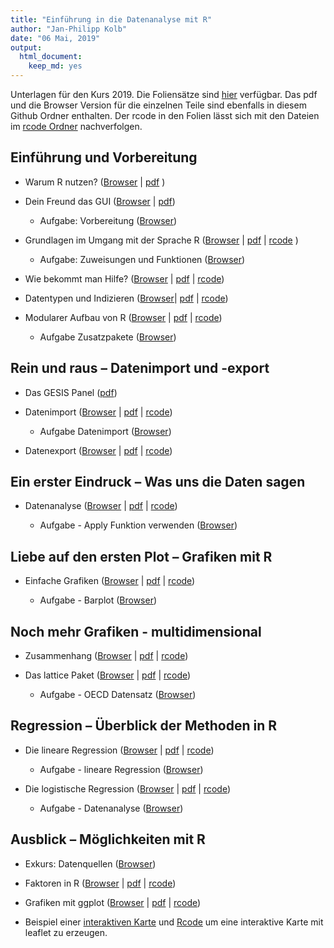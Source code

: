 ```yaml
---
title: "Einführung in die Datenanalyse mit R"
author: "Jan-Philipp Kolb"
date: "06 Mai, 2019"
output: 
  html_document: 
    keep_md: yes
---
```




Unterlagen für den Kurs 2019. Die Foliensätze sind [hier](slides/Intro_Datenanalyse1.md) verfügbar. Das pdf und die Browser Version für die einzelnen Teile sind ebenfalls in diesem Github Ordner enthalten. Der rcode in den Folien lässt sich mit den Dateien im [rcode Ordner](https://github.com/Japhilko/IntroR/tree/master/2019/rcode) nachverfolgen. 

## Einführung und Vorbereitung

- Warum R nutzen? ([Browser](slides/WarumR.md) |  [pdf](slides/WarumR.pdf) )

- Dein Freund das GUI ([Browser](slides/FreundGUI.md) | [pdf](slides/FreundGUI.pdf))

    - Aufgabe: Vorbereitung ([Browser](https://github.com/Japhilko/IntroR/blob/master/2019/tutorial/Aufgabe_Vorbereitung.md))


- Grundlagen im Umgang mit der Sprache R ([Browser](https://github.com/Japhilko/IntroR/blob/master/2019/slides/GrundlagenR.md) | [pdf](slides/GrundlagenR.pdf) | [rcode](https://github.com/Japhilko/IntroR/blob/master/2019/slides/GrundlagenR.R) )

    - Aufgabe: Zuweisungen und Funktionen ([Browser](https://github.com/Japhilko/IntroR/blob/master/2019/tutorial/Aufgabe_Zuweisung.md))


- Wie bekommt man Hilfe? ([Browser](https://github.com/Japhilko/IntroR/blob/master/2019/slides/Hilfe.md) |
[pdf](slides/Hilfe.pdf) |
[rcode](https://github.com/Japhilko/IntroR/blob/master/2019/slides/Hilfe.R))



- Datentypen und Indizieren
([Browser](https://github.com/Japhilko/IntroR/blob/master/2019/slides/Datentypen.md)| [pdf](slides/Datentypen.pdf) |  [rcode](https://github.com/Japhilko/IntroR/blob/master/2019/rcode/Datentypen.R))


- Modularer Aufbau von R ([Browser](https://github.com/Japhilko/IntroR/blob/master/2019/slides/ModularerAufbau.md) |
 [pdf](slides/ModularerAufbau.pdf) | [rcode](https://github.com/Japhilko/IntroR/blob/master/2019/rcode/InstallPackages.R))

    - Aufgabe Zusatzpakete ([Browser](https://github.com/Japhilko/IntroR/blob/master/2019/tutorial/Aufgabe_Zusatzpakete.md))


## Rein und raus – Datenimport und -export

- Das GESIS Panel ([pdf](slides/GESISPanel.pdf))


- Datenimport ([Browser](slides/Import.md) | [pdf](slides/Import.pdf) | [rcode](slides/Import.R))

    - Aufgabe Datenimport ([Browser](https://github.com/Japhilko/IntroR/blob/master/2019/tutorial/Aufgabe_Datenimport.md))

- Datenexport ([Browser](https://github.com/Japhilko/IntroR/blob/master/2019/slides/Export.md) | [pdf](slides/Export.pdf) | [rcode](slides/Export.R))

## Ein erster Eindruck – Was uns die Daten sagen

- Datenanalyse ([Browser](slides/DatenVerarbeitung.Rmd) | [pdf](slides/Datenanalyse.pdf) | [rcode](rcode/Datenanalyse.R))

    - Aufgabe - Apply Funktion verwenden ([Browser](https://github.com/Japhilko/IntroR/blob/master/2019/tutorial/Aufgabe_Apply.md))

## Liebe auf den ersten Plot – Grafiken mit R	

- Einfache Grafiken
([Browser](https://github.com/Japhilko/IntroR/blob/master/2019/slides/EinfacheGrafiken.md) | [pdf](slides/EinfacheGrafiken.pdf) | [rcode](rcode/EinfacheGrafiken.R))

    - Aufgabe - Barplot ([Browser](https://github.com/Japhilko/IntroR/blob/master/2019/tutorial/Aufgabe_Barplot.md))
    
## Noch mehr Grafiken - multidimensional

- Zusammenhang ([Browser](https://github.com/Japhilko/IntroR/blob/master/2019/slides/Multidimensional.md) | [pdf](slides/Multidimensional.pdf) | [rcode](rcode/Multidimensional.R))

- Das lattice Paket ([Browser](https://github.com/Japhilko/IntroR/blob/master/2019/slides/LatticePaket.md) | [pdf](slides/LatticePaket.pdf) | [rcode](rcode/LatticePaket.R))

    - Aufgabe - OECD Datensatz ([Browser](https://github.com/Japhilko/IntroR/blob/master/2019/slides/Aufgabe_OECDdata.md))
    
    
## Regression – Überblick der Methoden in R

- Die lineare Regression ([Browser](https://github.com/Japhilko/IntroR/blob/master/2019/slides/LineareRegression.md) | [pdf](slides/LineareRegression.pdf) | [rcode](rcode/LineareRegression.R))

    - Aufgabe - lineare Regression ([Browser](https://github.com/Japhilko/IntroR/blob/master/2019/tutorial/Aufgabe_LineareRegression.md))

- Die logistische Regression ([Browser](https://github.com/Japhilko/IntroR/blob/master/2019/slides/logistischeRegression.md) | [pdf](slides/logistischeRegression.pdf) | [rcode](rcode/logistischeRegression.R))

    - Aufgabe - Datenanalyse ([Browser](https://github.com/Japhilko/IntroR/blob/master/2017/tutorial/Aufgabe_Datenanalyse.md))

## Ausblick – Möglichkeiten mit R


- Exkurs: Datenquellen ([Browser](https://github.com/Japhilko/IntroR/blob/master/2019/slides/Datenquellen.md))


- Faktoren in R ([Browser](https://github.com/Japhilko/IntroR/blob/master/2017/slides/Faktoren.Rmd) | [pdf](https://github.com/Japhilko/IntroR/blob/master/2017/slides/Faktoren.pdf) | [rcode](rcode/Faktoren.R))

- Grafiken mit ggplot ([Browser](https://github.com/Japhilko/IntroR/blob/master/2017/slides/ggplot2.Rmd) | [pdf](https://github.com/Japhilko/IntroR/blob/master/2017/slides/ggplot2.pdf) | [rcode](rcode/ggplot2.R))

- Beispiel einer [interaktiven Karte](http://rpubs.com/Japhilko82/Campsites) und [Rcode](https://raw.githubusercontent.com/Japhilko/GeoData/master/2015/rcode/SpatMA_Interactive%20maps.R) um eine interaktive Karte mit leaflet zu erzeugen.
